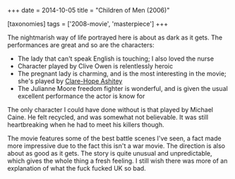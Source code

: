 +++
date = 2014-10-05
title = "Children of Men (2006)"

[taxonomies]
tags = ['2008-movie', 'masterpiece']
+++

The nightmarish way of life portrayed here is about as dark as it gets.
The performances are great and so are the characters:

-   The lady that can\'t speak English is touching; I also loved the
    nurse
-   Character played by Clive Owen is relentlessly heroic
-   The pregnant lady is charming, and is the most interesting in the
    movie; she\'s played by [Clare-Hope Ashitey]
-   The Julianne Moore freedom fighter is wonderful, and is given the
    usual excellent performance the actor is know for

The only character I could have done without is that played by Michael
Caine. He felt recycled, and was somewhat not believable. It was still
heartbreaking when he had to meet his killers though.

The movie features some of the best battle scenes I\'ve seen, a fact
made more impressive due to the fact this isn\'t a war movie. The
direction is also about as good as it gets. The story is quite unusual
and unpredictable, which gives the whole thing a fresh feeling. I still
wish there was more of an explanation of what the fuck fucked UK so bad.

  [Clare-Hope Ashitey]: http://www.imdb.com/name/nm1715135
